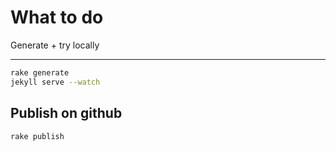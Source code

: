 What to do
===================


Generate + try locally

-------------
```bash
rake generate
jekyll serve --watch
```

Publish on github
-------------

```bash
rake publish
```